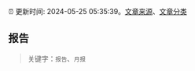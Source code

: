 :alarm_clock: 更新时间: 2024-05-25 05:35:39。[文章来源](/README.md)、[文章分类](/TAGS.md)

## 报告


> 关键字：`报告`、`月报`



